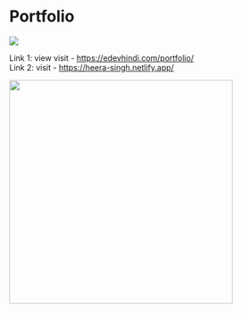 # Portfolio

![](https://komarev.com/ghpvc/?username=heera9331&color=brightgreen)

Link 1: view visit - https://edevhindi.com/portfolio/ <br>
Link 2: visit - https://heera-singh.netlify.app/

<img src="https://github-readme-stats.vercel.app/api?username=heera9331&show_icons=true&theme=ADD_THEME_HERE" width="400">
